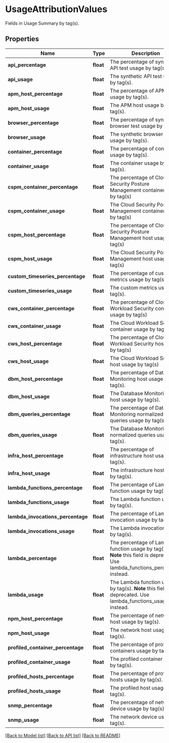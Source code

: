 # UsageAttributionValues

Fields in Usage Summary by tag(s).

## Properties
Name | Type | Description | Notes
------------ | ------------- | ------------- | -------------
**api_percentage** | **float** | The percentage of synthetic API test usage by tag(s). | [optional] 
**api_usage** | **float** | The synthetic API test usage by tag(s). | [optional] 
**apm_host_percentage** | **float** | The percentage of APM host usage by tag(s). | [optional] 
**apm_host_usage** | **float** | The APM host usage by tag(s). | [optional] 
**browser_percentage** | **float** | The percentage of synthetic browser test usage by tag(s). | [optional] 
**browser_usage** | **float** | The synthetic browser test usage by tag(s). | [optional] 
**container_percentage** | **float** | The percentage of container usage by tag(s). | [optional] 
**container_usage** | **float** | The container usage by tag(s). | [optional] 
**cspm_container_percentage** | **float** | The percentage of Cloud Security Posture Management container usage by tag(s) | [optional] 
**cspm_container_usage** | **float** | The Cloud Security Posture Management container usage by tag(s) | [optional] 
**cspm_host_percentage** | **float** | The percentage of Cloud Security Posture Management host usage by tag(s) | [optional] 
**cspm_host_usage** | **float** | The Cloud Security Posture Management host usage by tag(s) | [optional] 
**custom_timeseries_percentage** | **float** | The percentage of custom metrics usage by tag(s). | [optional] 
**custom_timeseries_usage** | **float** | The custom metrics usage by tag(s). | [optional] 
**cws_container_percentage** | **float** | The percentage of Cloud Workload Security container usage by tag(s) | [optional] 
**cws_container_usage** | **float** | The Cloud Workload Security container usage by tag(s) | [optional] 
**cws_host_percentage** | **float** | The percentage of Cloud Workload Security host usage by tag(s) | [optional] 
**cws_host_usage** | **float** | The Cloud Workload Security host usage by tag(s) | [optional] 
**dbm_host_percentage** | **float** | The percentage of Database Monitoring host usage by tag(s). | [optional] 
**dbm_host_usage** | **float** | The Database Monitoring host usage by tag(s). | [optional] 
**dbm_queries_percentage** | **float** | The percentage of Database Monitoring normalized queries usage by tag(s). | [optional] 
**dbm_queries_usage** | **float** | The Database Monitoring normalized queries usage by tag(s). | [optional] 
**infra_host_percentage** | **float** | The percentage of infrastructure host usage by tag(s). | [optional] 
**infra_host_usage** | **float** | The infrastructure host usage by tag(s). | [optional] 
**lambda_functions_percentage** | **float** | The percentage of Lambda function usage by tag(s). | [optional] 
**lambda_functions_usage** | **float** | The Lambda function usage by tag(s). | [optional] 
**lambda_invocations_percentage** | **float** | The percentage of Lambda invocation usage by tag(s). | [optional] 
**lambda_invocations_usage** | **float** | The Lambda invocation usage by tag(s). | [optional] 
**lambda_percentage** | **float** | The percentage of Lambda function usage by tag(s).  **Note** this field is deprecated. Use lambda_functions_percentage instead. | [optional] 
**lambda_usage** | **float** | The Lambda function usage by tag(s).  **Note** this field is deprecated. Use lambda_functions_usage instead. | [optional] 
**npm_host_percentage** | **float** | The percentage of network host usage by tag(s). | [optional] 
**npm_host_usage** | **float** | The network host usage by tag(s). | [optional] 
**profiled_container_percentage** | **float** | The percentage of profiled containers usage by tag(s). | [optional] 
**profiled_container_usage** | **float** | The profiled container usage by tag(s). | [optional] 
**profiled_hosts_percentage** | **float** | The percentage of profiled hosts usage by tag(s). | [optional] 
**profiled_hosts_usage** | **float** | The profiled host usage by tag(s). | [optional] 
**snmp_percentage** | **float** | The percentage of network device usage by tag(s). | [optional] 
**snmp_usage** | **float** | The network device usage by tag(s). | [optional] 

[[Back to Model list]](README.md#documentation-for-models) [[Back to API list]](README.md#documentation-for-api-endpoints) [[Back to README]](README.md)


